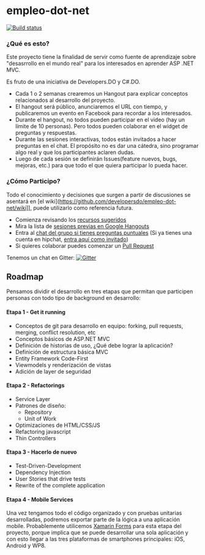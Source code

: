 empleo-dot-net 
==============
[![Build status](https://ci.appveyor.com/api/projects/status/lmek7cwf3g8a2gk3/branch/master?svg=true)](https://ci.appveyor.com/project/amhed/empleo-dot-net/branch/master)


### ¿Qué es esto?

Este proyecto tiene la finalidad de servir como fuente de aprendizaje sobre "desasrrollo en el mundo real" para los interesados en aprender ASP .NET MVC.

Es fruto de una iniciativa de Developers.DO y C#.DO.

* Cada 1 o 2 semanas crearemos un Hangout para explicar conceptos relacionados al desarrollo del proyecto. 
* El hangout será público, anunciaremos el URL con tiempo, y publicaremos un evento en Facebook para recordar a los interesados.
* Durante el hangout, no todos pueden participar en el video (hay un límite de 10 personas). Pero todos pueden colaborar en el widget de preguntas y respuestas.
* Durante las sesiones interactivas, todos están invitados a hacer preguntas en el chat. El propósito no es dar una cátedra, sino programar algo real y que los participantes aclaren dudas. 
* Luego de cada sesión se definirán Issues(feature nuevos, bugs, mejoras, etc.) para que todo el que quiera participar lo pueda hacer. 

### ¿Cómo Participo?

Todo el conocimiento y decisiones que surgen a partir de discusiones se asentará en [el wiki](https://github.com/developersdo/empleo-dot-net/wiki]], puede utilizarlo como referencia futura.

* Comienza revisando los [recursos sugeridos](https://github.com/developersdo/empleo-dot-net/wiki/Lista-de-Recursos-de-Aprendizaje)
* Mira la lista de [sesiones previas en Google Hangouts](https://github.com/developersdo/empleo-dot-net/wiki/Sesiones-de-Trabajo-Previas)
* Entra al [chat del grupo si tienes preguntas puntuales](https://devsdo.hipchat.com/invite/117666/9247d052e13262bf1488993e2d04b259) (Si ya tienes una cuenta en hipchat, [entra aquí como invitado](http://www.hipchat.com/g0PQNEPIJ)) 
* Si quieres colaborar puedes comenzar un [Pull Request](https://help.github.com/articles/using-pull-requests)

Tenemos un chat en Gitter: 
[![Gitter](https://badges.gitter.im/Join%20Chat.svg)](https://gitter.im/developersdo/empleo-dot-net?utm_source=badge&utm_medium=badge&utm_campaign=pr-badge&utm_content=badge)

## Roadmap

Pensamos dividir el desarrollo en tres etapas que permitan que participen personas con todo tipo de background en desarrollo:

#### Etapa 1 - Get it running

* Conceptos de git para desarrollo en equipo: forking, pull requests, merging, conflict resolution, etc
* Conceptos básicos de ASP.NET MVC
* Definición de historias de uso, ¿Qué debe lograr la aplicación?
* Definición de estructura básica MVC
* Entity Framework Code-First
* Viewmodels y renderización de vistas
* Adición de layer de seguridad

#### Etapa 2 - Refactorings

* Service Layer
* Patrones de diseño: 
  * Repository
  * Unit of Work
* Optimizaciones de HTML/CSS/JS
* Refactoring javascript
* Thin Controllers

#### Etapa 3 - Hacerlo de nuevo

* Test-Driven-Development
* Dependency Injection
* User Stories that drive tests
* Rewrite of the complete application 

#### Etapa 4 - Mobile Services

Una vez tengamos todo el código organizado y con pruebas unitarias desarrolladas, podremos exportar parte de la lógica a una aplicación mobile. Probablemente utilicemos [Xamarin Forms](xamarin.com/forms) para esta etapa del proyecto, porque implica que se puede desarrollar una sola aplicación y con esto llegar a las tres plataformas de smartphones principales:  iOS, Android y WP8.
